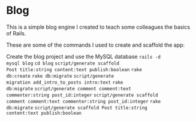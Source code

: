 Blog
====

This is a simple blog engine I created to teach some colleagues the basics of Rails.

These are some of the commands I used to create and scaffold the app:

Create the blog project and use the MySQL database
  <code>rails -d mysql blog</code>
  <code>cd blog</code>
  <code>script/generate scaffold Post title:string content:text publish:boolean</code>
  <code>rake db:create</code>
  <code>rake db:migrate</code>
  <code>script/generate migration add_intro_to_posts intro:text</code>
  <code>rake db:migrate</code>
  <code>script/generate comment comment:text commenter:string post_id:integer</code>
  <code>script/generate scaffold comment comment:text commenter:string post_id:integer</code>
  <code>rake db:migrate</code>
  <code>script/generate scaffold Post title:string content:text publish:boolean</code>

